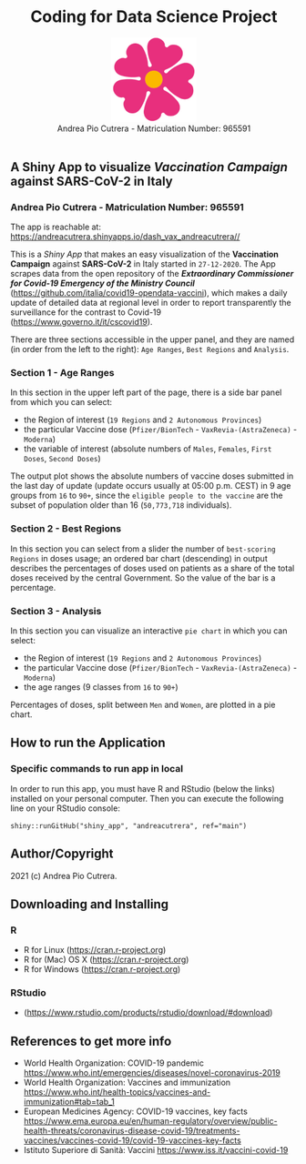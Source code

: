 
<h1 align="center">Coding for Data Science Project</h1>

<div align="center">
<img src="logo.png" width="150">
</div>
<div align="center">
  Andrea Pio Cutrera - Matriculation Number: 965591
</div>
<br />


## A Shiny App to visualize _Vaccination Campaign_ against SARS-CoV-2 in Italy
### Andrea Pio Cutrera - Matriculation Number: 965591

The app is reachable at: <https://andreacutrera.shinyapps.io/dash_vax_andreacutrera//>

This is a _Shiny App_ that makes an easy visualization of the **Vaccination Campaign** against **SARS-CoV-2** in Italy started in `27-12-2020`.
The App scrapes data from the open repository of the **_Extraordinary Commissioner for Covid-19 Emergency of the Ministry Council_** (<https://github.com/italia/covid19-opendata-vaccini>), which makes a daily update of detailed data at regional level in order to report transparently the surveillance  for the contrast to Covid-19 (<https://www.governo.it/it/cscovid19>).

There are three sections accessible in the upper panel, and they are named (in order from the left to the right): `Age Ranges`, `Best Regions` and `Analysis`.

### Section 1 - Age Ranges

In this section in the upper left part of the page, there is a side bar panel from which you can select:
- the Region of interest (`19 Regions` and `2 Autonomous Provinces`)
- the particular Vaccine dose (`Pfizer/BionTech` - `VaxRevia-(AstraZeneca)` - `Moderna`)
- the variable of interest (absolute numbers of `Males`, `Females`, `First Doses`, `Second Doses`)

The output plot shows the absolute numbers of vaccine doses submitted in the last day of update (update occurs usually at 05:00 p.m. CEST) in 9 age groups from `16` to `90+`, since the `eligible people to the vaccine` are the subset of population older than 16 (`50,773,718` individuals).

### Section 2 - Best Regions

In this section you can select from a slider the number of `best-scoring Regions` in doses usage; an ordered bar chart (descending) in output describes the percentages of doses used on patients as a share of the total doses received by the central Government. So the value of the bar is a percentage.

### Section 3 - Analysis

In this section you can visualize an interactive `pie chart` in which you can select:
- the Region of interest (`19 Regions` and `2 Autonomous Provinces`)
- the particular Vaccine dose (`Pfizer/BionTech` - `VaxRevia-(AstraZeneca)` - `Moderna`)
- the age ranges (9 classes from `16` to `90+`)

Percentages of doses, split between `Men` and `Women`, are plotted in a pie chart.

## How to run the Application
### Specific commands to run app in local

In order to run this app, you must have R and RStudio (below the links) installed on your personal computer.
Then you can execute the following line on your RStudio console:

```
shiny::runGitHub("shiny_app", "andreacutrera", ref="main")
```

## Author/Copyright
2021 (c) Andrea Pio Cutrera.


## Downloading and Installing 
### R 

- R for Linux (<https://cran.r-project.org>)
- R for (Mac) OS X (<https://cran.r-project.org>)
- R for Windows (<https://cran.r-project.org>)

### RStudio

- (<https://www.rstudio.com/products/rstudio/download/#download>)

## References to get more info
- World Health Organization: COVID-19 pandemic <https://www.who.int/emergencies/diseases/novel-coronavirus-2019>
- World Health Organization: Vaccines and immunization <https://www.who.int/health-topics/vaccines-and-immunization#tab=tab_1>
- European Medicines Agency: COVID-19 vaccines, key facts  <https://www.ema.europa.eu/en/human-regulatory/overview/public-health-threats/coronavirus-disease-covid-19/treatments-vaccines/vaccines-covid-19/covid-19-vaccines-key-facts>
- Istituto Superiore di Sanità: Vaccini <https://www.iss.it/vaccini-covid-19>






